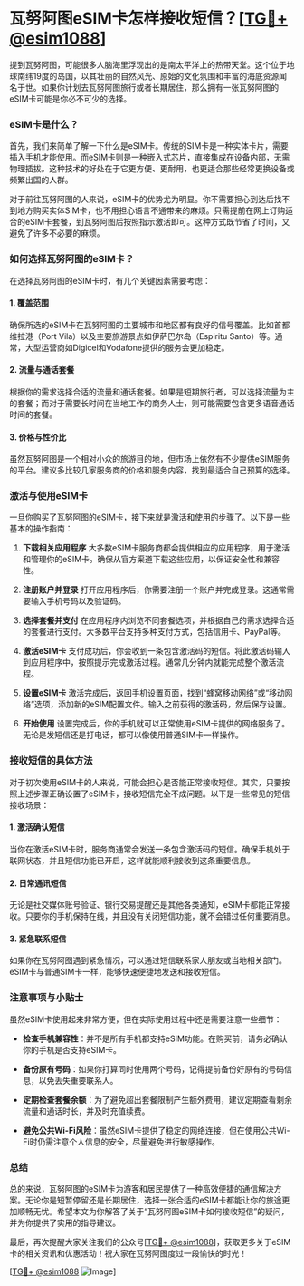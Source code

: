 # 瓦努阿图eSIM卡怎样接收短信？[[TG💪+ @esim1088](https://t.me/s/esim1088)]

提到瓦努阿图，可能很多人脑海里浮现出的是南太平洋上的热带天堂。这个位于地球南纬19度的岛国，以其壮丽的自然风光、原始的文化氛围和丰富的海底资源闻名于世。如果你计划去瓦努阿图旅行或者长期居住，那么拥有一张瓦努阿图的eSIM卡可能是你必不可少的选择。

### eSIM卡是什么？

首先，我们来简单了解一下什么是eSIM卡。传统的SIM卡是一种实体卡片，需要插入手机才能使用。而eSIM卡则是一种嵌入式芯片，直接集成在设备内部，无需物理插拔。这种技术的好处在于它更方便、更耐用，也更适合那些经常更换设备或频繁出国的人群。

对于前往瓦努阿图的人来说，eSIM卡的优势尤为明显。你不需要担心到达后找不到地方购买实体SIM卡，也不用担心语言不通带来的麻烦。只需提前在网上订购适合的eSIM卡套餐，到瓦努阿图后按照指示激活即可。这种方式既节省了时间，又避免了许多不必要的麻烦。

### 如何选择瓦努阿图的eSIM卡？

在选择瓦努阿图的eSIM卡时，有几个关键因素需要考虑：

#### 1. **覆盖范围**
   确保所选的eSIM卡在瓦努阿图的主要城市和地区都有良好的信号覆盖。比如首都维拉港（Port Vila）以及主要旅游景点如伊萨巴尔岛（Espiritu Santo）等。通常，大型运营商如Digicel和Vodafone提供的服务会更加稳定。

#### 2. **流量与通话套餐**
   根据你的需求选择合适的流量和通话套餐。如果是短期旅行者，可以选择流量为主的套餐；而对于需要长时间在当地工作的商务人士，则可能需要包含更多语音通话时间的套餐。

#### 3. **价格与性价比**
   虽然瓦努阿图是一个相对小众的旅游目的地，但市场上依然有不少提供eSIM服务的平台。建议多比较几家服务商的价格和服务内容，找到最适合自己预算的选择。

### 激活与使用eSIM卡

一旦你购买了瓦努阿图的eSIM卡，接下来就是激活和使用的步骤了。以下是一些基本的操作指南：

1. **下载相关应用程序**
   大多数eSIM卡服务商都会提供相应的应用程序，用于激活和管理你的eSIM卡。确保从官方渠道下载这些应用，以保证安全性和兼容性。

2. **注册账户并登录**
   打开应用程序后，你需要注册一个账户并完成登录。这通常需要输入手机号码以及验证码。

3. **选择套餐并支付**
   在应用程序内浏览不同套餐选项，并根据自己的需求选择合适的套餐进行支付。大多数平台支持多种支付方式，包括信用卡、PayPal等。

4. **激活eSIM卡**
   支付成功后，你会收到一条包含激活码的短信。将此激活码输入到应用程序中，按照提示完成激活过程。通常几分钟内就能完成整个激活流程。

5. **设置eSIM卡**
   激活完成后，返回手机设置页面，找到“蜂窝移动网络”或“移动网络”选项，添加新的eSIM配置文件。输入之前获得的激活码，然后保存设置。

6. **开始使用**
   设置完成后，你的手机就可以正常使用eSIM卡提供的网络服务了。无论是发短信还是打电话，都可以像使用普通SIM卡一样操作。

### 接收短信的具体方法

对于初次使用eSIM卡的人来说，可能会担心是否能正常接收短信。其实，只要按照上述步骤正确设置了eSIM卡，接收短信完全不成问题。以下是一些常见的短信接收场景：

#### 1. **激活确认短信**
   当你在激活eSIM卡时，服务商通常会发送一条包含激活码的短信。确保手机处于联网状态，并且短信功能已开启，这样就能顺利接收到这条重要信息。

#### 2. **日常通讯短信**
   无论是社交媒体账号验证、银行交易提醒还是其他各类通知，eSIM卡都能正常接收。只要你的手机保持在线，并且没有关闭短信功能，就不会错过任何重要消息。

#### 3. **紧急联系短信**
   如果你在瓦努阿图遇到紧急情况，可以通过短信联系家人朋友或当地相关部门。eSIM卡与普通SIM卡一样，能够快速便捷地发送和接收短信。

### 注意事项与小贴士

虽然eSIM卡使用起来非常方便，但在实际使用过程中还是需要注意一些细节：

- **检查手机兼容性**：并不是所有手机都支持eSIM功能。在购买前，请务必确认你的手机是否支持eSIM卡。
  
- **备份原有号码**：如果你打算同时使用两个号码，记得提前备份好原有的号码信息，以免丢失重要联系人。

- **定期检查套餐余额**：为了避免超出套餐限制产生额外费用，建议定期查看剩余流量和通话时长，并及时充值续费。

- **避免公共Wi-Fi风险**：虽然eSIM卡提供了稳定的网络连接，但在使用公共Wi-Fi时仍需注意个人信息的安全，尽量避免进行敏感操作。

### 总结

总的来说，瓦努阿图的eSIM卡为游客和居民提供了一种高效便捷的通信解决方案。无论你是短暂停留还是长期居住，选择一张合适的eSIM卡都能让你的旅途更加顺畅无忧。希望本文为你解答了关于“瓦努阿图eSIM卡如何接收短信”的疑问，并为你提供了实用的指导建议。

最后，再次提醒大家关注我们的公众号[[TG💪+ @esim1088](https://t.me/s/esim1088)]，获取更多关于eSIM卡的相关资讯和优惠活动！祝大家在瓦努阿图度过一段愉快的时光！

[[TG💪+ @esim1088](https://t.me/s/esim1088) ![Image](https://i.postimg.cc/4NQfJmqS/Snipaste-2025-05-13-00-14-12.png)]